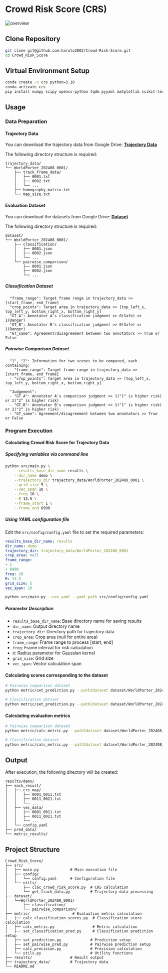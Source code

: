 # Crowd Risk Score (CRS) 
![overview](figs/overview.gif)

## Clone Repository
```bash
git clone git@github.com:haruto2002/Crowd-Risk-Score.git
cd Crowd_Risk_Score
```

## Virtual Environment Setup
```bash
conda create -n crs python=3.10
conda activate crs
pip install numpy scipy opencv-python tqdm pyyaml matplotlib scikit-learn
```

## Usage

### Data Preparation

#### Trajectory Data

You can download the trajectory data from Google Drive:
[**Trajectory Data**](https://drive.google.com/drive/folders/1WkfkgLNH09XLlwDKt8zdqA5HeWCzP9rx?usp=sharing)

The following directory structure is required:
```
trajectory_data/
└── WorldPorter_202408_0001/
    ├── track_frame_data/
    │   ├── 0001.txt
    │   ├── 0002.txt
    │   └── ...
    ├── homography_matrix.txt
    └── map_size.txt
```

#### Evaluation Dataset

You can download the datasets from Google Drive:
[**Dataset**](https://drive.google.com/drive/folders/1qlmEkQEn4RpqOGX4hrKXRy4iFzf7YiC_?usp=sharing)

The following directory structure is required:
```
dataset/
└── WorldPorter_202408_0001/
    ├── classification/
    │   ├── 0001.json
    │   ├── 0002.json
    │   └── ...
    └── pairwise_comparison/
        ├── 0001.json
        ├── 0002.json
        └── ...
```

##### Classification Dataset
```
  "frame_range": Target frame range in trajectory_data >> [start_frame, end_frame]
  "crop_points": Target area in trajectory_data >> [top_left_x, top_left_y, bottom_right_x, bottom_right_y]
  "GT_A": Annotator A's classification judgment >> 0(Safe) or 1(Danger)
  "GT_B": Annotator B's classification judgment >> 0(Safe) or 1(Danger)
  "GT_same": Agreement/disagreement between two annotators >> True or False
```
##### Pairwise Comparison Dataset
```
  "1", "2": Information for two scenes to be compared, each containing:
  - "frame_range": Target frame range in trajectory_data >> [start_frame, end_frame]  
  - "crop_points": Target area in trajectory_data >> [top_left_x, top_left_y, bottom_right_x, bottom_right_y]  

  "Judgement":  
  - "GT_A": Annotator A's comparison judgment >> 1("1" is higher risk) or 2("2" is higher risk)  
  - "GT_B": Annotator B's comparison judgment >> 1("1" is higher risk) or 2("2" is higher risk)   
  - "GT_same": Agreement/disagreement between two annotators >> True or False
```

### Program Execution

#### Calculating Crowd Risk Score for Trajectory Data

##### Specifying variables via command line
```bash
python src/main.py \
    --results_base_dir_name results \
    --dir_name demo \
    --trajectory_dir trajectory_data/WorldPorter_202408_0001 \
    --grid_size 5 \
    --vec_span 10 \
    --freq 10 \
    --R 13.5 \
    --frame_start 1 \
    --frame_end 8990
```

##### Using YAML configuration file

Edit the `src/config/config.yaml` file to set the required parameters:

```yaml
results_base_dir_name: results
dir_name: demo
trajectory_dir: trajectory_data/WorldPorter_202408_0001
crop_area: null
frame_range:
- 1
- 8990
freq: 10
R: 13.5
grid_size: 5
vec_span: 10
```

```bash
python src/main.py --use_yaml --yaml_path src/config/config.yaml
```

##### Parameter Description

- `results_base_dir_name`: Base directory name for saving results
- `dir_name`: Output directory name
- `trajectory_dir`: Directory path for trajectory data
- `crop_area`: Crop area (null for entire area)
- `frame_range`: Frame range to process [start, end]
- `freq`: Frame interval for risk calculation
- `R`: Radius parameter for Gaussian kernel
- `grid_size`: Grid size
- `vec_span`: Vector calculation span

#### Calculating scores corresponding to the dataset

```bash
# Pairwise comparison dataset
python metric/set_prediction.py --path2dataset dataset/WorldPorter_202408_0001/pairwise_comparison --dataset_type pairwise_comparison --pred_dir results/demo

# Classification dataset
python metric/set_prediction.py --path2dataset dataset/WorldPorter_202408_0001/classification --dataset_type classification --pred_dir results/demo
```

#### Calculating evaluation metrics
```bash
# Pairwise comparison dataset
python metric/calc_metric.py --path2dataset dataset/WorldPorter_202408_0001/pairwise_comparison --dataset_type pairwise_comparison --pred_dir results/demo --eval_column crs

# Classification dataset
python metric/calc_metric.py --path2dataset dataset/WorldPorter_202408_0001/classification --dataset_type classification --pred_dir results/demo --eval_column crs
```

## Output

After execution, the following directory will be created:

```
results/demo/
├── each_result/
│   ├── crs_map/
│   │   ├── 0001_0011.txt
│   │   ├── 0011_0021.txt
│   │   └── ...
│   ├── vec_data/
│   │   ├── 0001_0011.txt
│   │   ├── 0011_0021.txt
│   │   └── ...
│   └── config.yaml
├── pred_data/
└── metric_results/
```


## Project Structure

```
Crowd_Risk_Score/
├── src/
│   ├── main.py              # Main execution file
│   ├── config/
│   │   └── config.yaml      # Configuration file
│   └── utils/
│       ├── clac_crowd_risk_score.py  # CRS calculation
│       └── get_track_data.py         # Trajectory data processing
├── dataset/
│   └──WorldPorter_202408_0001/
│       ├── classification/
│       └── pairwise_comparison/
├── metric/                   # Evaluation metric calculation
│   ├── calc_classification_scores.py  # Classification score calculation
│   ├── calc_metric.py                 # Metric calculation
│   ├── set_classification_pred.py     # Classification prediction setup
│   ├── set_prediction.py             # Prediction setup
│   ├── set_pairwise_pred.py          # Pairwise prediction setup
│   ├── calc_precision.py             # Precision calculation
│   └── utils.py                      # Utility functions
├── results/                 # Result output
├── trajectory_data/         # Trajectory data
└── README.md
```

